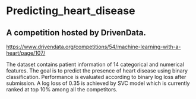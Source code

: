 # Predicting_heart_disease
## A competition hosted by DrivenData.
https://www.drivendata.org/competitions/54/machine-learning-with-a-heart/page/107/

The dataset contains patient information of 14 categorical and numerical features. The goal is to predict the presence of heart disease using binary classification. Performance is evaluated according to binary log loss after submission. A log loss of 0.35 is achieved by SVC model which is currently ranked at top 10% among all the competitors.

